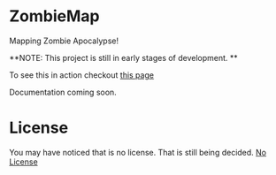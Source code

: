 # ZombieMap
Mapping Zombie Apocalypse!

**NOTE: This project is still in early stages of development. **

To see this in action checkout [this page](http://www.alexanderclines.com/ZombieMap/)

Documentation coming soon.


# License

You may have noticed that is no license. That is still being decided.
[No License](http://choosealicense.com/no-license/)
